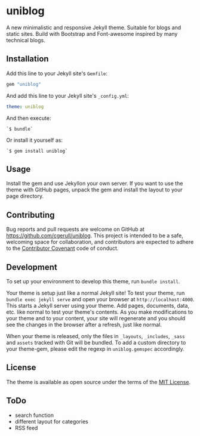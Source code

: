 # uniblog

A new minimalistic and responsive Jekyll theme. Suitable for blogs and static sites.
Build with Bootstrap and Font-awesome inspired by many technical blogs.

## Installation

Add this line to your Jekyll site's `Gemfile`:

```ruby
gem "uniblog"
```

And add this line to your Jekyll site's `_config.yml`:

```yaml
theme: uniblog
```

And then execute:

    `$ bundle`

Or install it yourself as:

    `$ gem install uniblog`

## Usage

Install the gem and use Jekyllon your own server. If you want to use the theme with GitHub pages, unpack the gem and install the layout to your page directory.

## Contributing

Bug reports and pull requests are welcome on GitHub at https://github.com/cgerull/uniblog. This project is intended to be a safe, welcoming space for collaboration, and contributors are expected to adhere to the [Contributor Covenant](http://contributor-covenant.org) code of conduct.

## Development

To set up your environment to develop this theme, run `bundle install`.

Your theme is setup just like a normal Jekyll site! To test your theme, run `bundle exec jekyll serve` and open your browser at `http://localhost:4000`. This starts a Jekyll server using your theme. Add pages, documents, data, etc. like normal to test your theme's contents. As you make modifications to your theme and to your content, your site will regenerate and you should see the changes in the browser after a refresh, just like normal.

When your theme is released, only the files in `_layouts`, `_includes`, `_sass` and `assets` tracked with Git will be bundled.
To add a custom directory to your theme-gem, please edit the regexp in `uniblog.gemspec` accordingly.

## License

The theme is available as open source under the terms of the [MIT License](https://opensource.org/licenses/MIT).

## ToDo

- search function
- different layout for categories
- RSS feed
